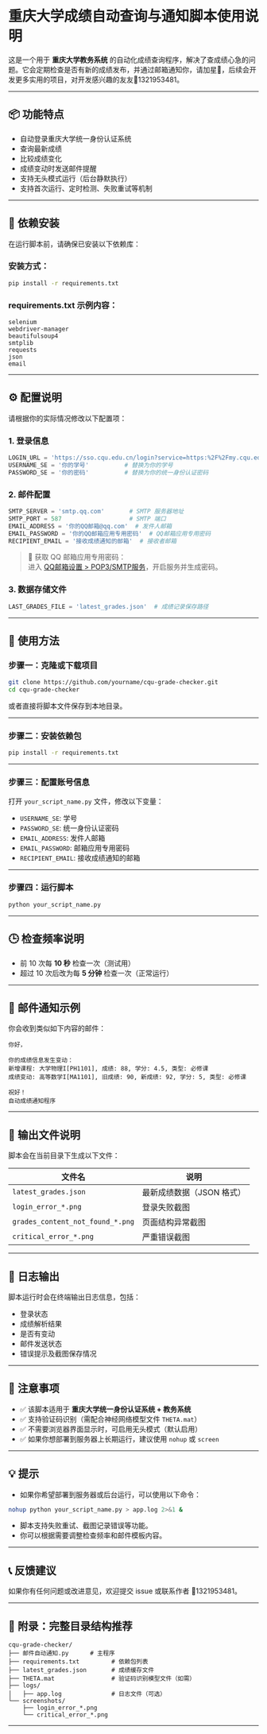 # 重庆大学成绩自动查询与通知脚本使用说明

这是一个用于 **重庆大学教务系统** 的自动化成绩查询程序，解决了查成绩心急的问题。它会定期检查是否有新的成绩发布，并通过邮箱通知你，请加星🌟，后续会开发更多实用的项目，对开发感兴趣的友友🐧1321953481。

---

## 📦 功能特点

- 自动登录重庆大学统一身份认证系统
- 查询最新成绩
- 比较成绩变化
- 成绩变动时发送邮件提醒
- 支持无头模式运行（后台静默执行）
- 支持首次运行、定时检测、失败重试等机制

---

## 🧩 依赖安装

在运行脚本前，请确保已安装以下依赖库：

### 安装方式：

```bash
pip install -r requirements.txt
```

### requirements.txt 示例内容：

```
selenium
webdriver-manager
beautifulsoup4
smtplib
requests
json
email
```

---

## ⚙️ 配置说明

请根据你的实际情况修改以下配置项：

### 1. 登录信息

```python
LOGIN_URL = 'https://sso.cqu.edu.cn/login?service=https:%2F%2Fmy.cqu.edu.cn%2Fauthserver%2Fauthentication%2Fcas'
USERNAME_SE = '你的学号'          # 替换为你的学号
PASSWORD_SE = '你的密码'          # 替换为你的统一身份认证密码
```

### 2. 邮件配置

```python
SMTP_SERVER = 'smtp.qq.com'       # SMTP 服务器地址
SMTP_PORT = 587                   # SMTP 端口
EMAIL_ADDRESS = '你的QQ邮箱@qq.com'  # 发件人邮箱
EMAIL_PASSWORD = '你的QQ邮箱应用专用密码'  # QQ邮箱应用专用密码
RECIPIENT_EMAIL = '接收成绩通知的邮箱'  # 接收者邮箱
```

> 🔐 获取 QQ 邮箱应用专用密码：  
> 进入 [QQ邮箱设置 > POP3/SMTP服务](https://mail.qq.com/)，开启服务并生成密码。

### 3. 数据存储文件

```python
LAST_GRADES_FILE = 'latest_grades.json'  # 成绩记录保存路径
```

---

## 🚀 使用方法

### 步骤一：克隆或下载项目

```bash
git clone https://github.com/yourname/cqu-grade-checker.git
cd cqu-grade-checker
```

或者直接将脚本文件保存到本地目录。

---

### 步骤二：安装依赖包

```bash
pip install -r requirements.txt
```

---

### 步骤三：配置账号信息

打开 `your_script_name.py` 文件，修改以下变量：

- `USERNAME_SE`: 学号
- `PASSWORD_SE`: 统一身份认证密码
- `EMAIL_ADDRESS`: 发件人邮箱
- `EMAIL_PASSWORD`: 邮箱应用专用密码
- `RECIPIENT_EMAIL`: 接收成绩通知的邮箱

---

### 步骤四：运行脚本

```bash
python your_script_name.py
```

---

## 🕒 检查频率说明

- 前 10 次每 **10 秒** 检查一次（测试用）
- 超过 10 次后改为每 **5 分钟** 检查一次（正常运行）

---

## 📨 邮件通知示例

你会收到类似如下内容的邮件：

```
你好，

你的成绩信息发生变动：
新增课程: 大学物理I[PH1101], 成绩: 88, 学分: 4.5, 类型: 必修课
成绩变动: 高等数学I[MA1101], 旧成绩: 90, 新成绩: 92, 学分: 5, 类型: 必修课

祝好！
自动成绩通知程序
```

---

## 📁 输出文件说明

脚本会在当前目录下生成以下文件：

| 文件名 | 说明 |
|--------|------|
| `latest_grades.json` | 最新成绩数据（JSON 格式） |
| `login_error_*.png` | 登录失败截图 |
| `grades_content_not_found_*.png` | 页面结构异常截图 |
| `critical_error_*.png` | 严重错误截图 |

---

## 🧪 日志输出

脚本运行时会在终端输出日志信息，包括：

- 登录状态
- 成绩解析结果
- 是否有变动
- 邮件发送状态
- 错误提示及截图保存情况

---

## 📌 注意事项

- ✅ 该脚本适用于 **重庆大学统一身份认证系统 + 教务系统**
- ✅ 支持验证码识别（需配合神经网络模型文件 `THETA.mat`）
- ✅ 不需要浏览器界面显示时，可启用无头模式（默认启用）
- ✅ 如果你想部署到服务器上长期运行，建议使用 `nohup` 或 `screen`

---

## 💡 提示

- 如果你希望部署到服务器或后台运行，可以使用以下命令：

```bash
nohup python your_script_name.py > app.log 2>&1 &
```

- 脚本支持失败重试、截图记录错误等功能。
- 你可以根据需要调整检查频率和邮件模板内容。

---

## 📞 反馈建议

如果你有任何问题或改进意见，欢迎提交 issue 或联系作者 🐧1321953481。

--- 

## 📎 附录：完整目录结构推荐

```
cqu-grade-checker/
├── 邮件自动通知.py      # 主程序
├── requirements.txt         # 依赖包列表
├── latest_grades.json       # 成绩缓存文件
├── THETA.mat                # 验证码识别模型文件（如需）
├── logs/
│   ├── app.log              # 日志文件（可选）
└── screenshots/
    ├── login_error_*.png
    └── critical_error_*.png
```

---


